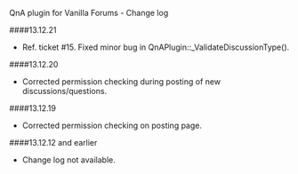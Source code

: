 QnA plugin for Vanilla Forums - Change log

####13.12.21
* Ref. ticket #15. Fixed minor bug in QnAPlugin::_ValidateDiscussionType().

####13.12.20
* Corrected permission checking during posting of new discussions/questions.

####13.12.19
* Corrected permission checking on posting page.

####13.12.12 and earlier
* Change log not available.
